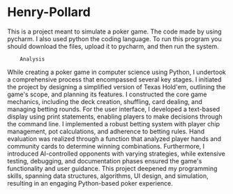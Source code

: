 # Henry-Pollard
This is a project meant to simulate a poker game. The code made by using pycharm. I also used python the coding language.
To run this program you should download the files, upload it to pycharm, and then run the system. 


        Analysis
While creating a poker game in computer science using Python, I undertook a comprehensive process that encompassed several key stages.
I initiated the project by designing a simplified version of Texas Hold'em, outlining the game's scope, and planning its features.
I constructed the core game mechanics, including the deck creation, shuffling, card dealing, and managing betting rounds.
For the user interface, I developed a text-based display using print statements, enabling players to make decisions through the command line. 
I implemented a robust betting system with player chip management, pot calculations, and adherence to betting rules. 
Hand evaluation was realized through a function that analyzed player hands and community cards to determine winning combinations.
Furthermore, I introduced AI-controlled opponents with varying strategies, while extensive testing, debugging, and documentation phases ensured the game's functionality and user guidance. This project deepened my programming skills, spanning data structures, algorithms, UI design, and simulation, resulting in an engaging Python-based poker experience.
